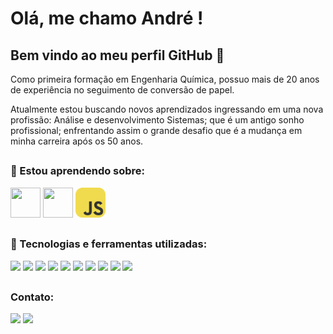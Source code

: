 # Olá, me chamo André ! 
## Bem vindo ao meu perfil GitHub 👋

Como primeira formação em Engenharia Química, possuo mais de 20 anos de experiência no seguimento de conversão de papel.

Atualmente estou buscando novos aprendizados ingressando em uma nova profissão: Análise e desenvolvimento Sistemas; que é um antigo sonho profissional; enfrentando assim o grande desafio que é a mudança em minha carreira após os 50 anos.



##

### 🔭 Estou aprendendo sobre:

<div>
  <img width="48px" height="48px" loading="lazy" src="https://cdn.jsdelivr.net/gh/devicons/devicon/icons/java/java-original.svg" "/> 
  <img width="48px" height="48px" loading="lazy" src="https://cdn.jsdelivr.net/gh/devicons/devicon/icons/spring/spring-original.svg" />  
  <img width="48px" height="48px" loading="lazy" src="https://github.com/tandpfun/skill-icons/blob/main/icons/JavaScript.svg" /> 
  
  
 
  
 ##
</div>

### 🚀 Tecnologias e ferramentas  utilizadas:

<div>
  <img  loading="lazy" src="https://img.shields.io/badge/Java-ED8B00?style=for-the-badge&logo=java&logoColor=white">
  <img  loading="lazy" src="https://img.shields.io/badge/Spring%20Boot-6DB33F.svg?style=for-the-badge&logo=Spring-Boot&logoColor=white">
  <img  loading="lazy" src="https://img.shields.io/badge/Spring%20Security-6DB33F.svg?style=for-the-badge&logo=Spring-Security&logoColor=white">
  <img  loading="lazy" src="https://img.shields.io/badge/Postman-FF6C37.svg?style=for-the-badge&logo=Postman&logoColor=white">
  <img  loading="lazy" src="https://img.shields.io/badge/Docker-2496ED.svg?style=for-the-badge&logo=Docker&logoColor=white">
  <img  loading="lazy" src="https://img.shields.io/badge/PostgreSQL-4169E1.svg?style=for-the-badge&logo=PostgreSQL&logoColor=white">
  <img  loading="lazy" src="https://img.shields.io/badge/MySQL-4479A1.svg?style=for-the-badge&logo=MySQL&logoColor=white">
  <img  loading="lazy" src="https://img.shields.io/badge/MongoDB-47A248.svg?style=for-the-badge&logo=MongoDB&logoColor=white">
  <img  loading="lazy" src="https://img.shields.io/badge/React-20232A?style=for-the-badge&logo=react&logoColor=61DAFB">
  <img  loading="lazy" src="https://img.shields.io/badge/JavaScript-F7DF1E.svg?style=for-the-badge&logo=JavaScript&logoColor=black">
</div>

## 

### Contato:

<div style= "display: inline" >
    <a href = "mailto:andresouza44@gmail.com"><img loading="lazy" src="https://img.shields.io/badge/Gmail-D14836?style=for-the-badge&logo=gmail&logoColor=white" target="_blank"></a>  
    <a href="https://www.linkedin.com/in/andre-martins-de-souza/" target="_blank"><img loading="lazy" src="https://img.shields.io/badge/-LinkedIn-%230077B5?style=for-the-badge&logo=linkedin&logoColor=white" target="_blank"></a>   
</div>
